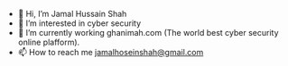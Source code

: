 - 👋 Hi, I’m Jamal Hussain Shah
- 👀 I’m interested in cyber security
- 🌱 I’m currently working ghanimah.com (The world best cyber security online plafform).
- 📫 How to reach me jamalhoseinshah@gmail.com




<!---
Jamal Hussain Shah is a ✨ special ✨ repository because its `README.md` (this file) appears on your GitHub profile.
You can click the Preview link to take a look at your changes.
--->
